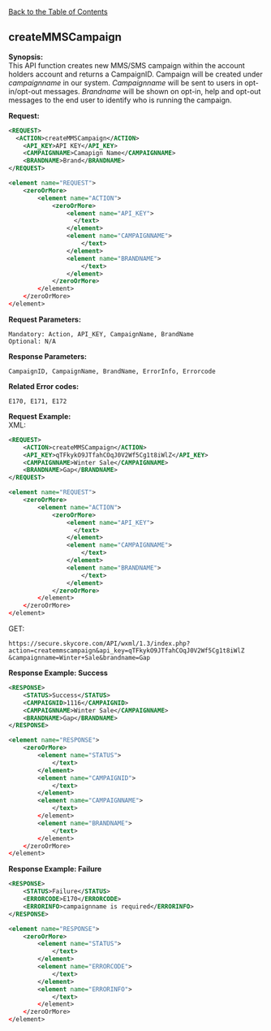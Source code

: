 [Back to the Table of Contents](/1.3/README.md)

## createMMSCampaign

__Synopsis:__  
This API function creates new MMS/SMS campaign within the account holders account and returns a CampaignID. 
Campaign will be created under *campaignname* in our system. *Campaignname* will be sent to users in opt-in/opt-out messages. *Brandname* will be shown on opt-in, help and opt-out messages to the end user to identify who is running the campaign.

__Request:__
```xml
<REQUEST>
  <ACTION>createMMSCampaign</ACTION>
    <API_KEY>API KEY</API_KEY>
    <CAMPAIGNNAME>Camapign Name</CAMPAIGNNAME>
    <BRANDNAME>Brand</BRANDNAME>
</REQUEST>
```

```xml
<element name="REQUEST">
    <zeroOrMore>
        <element name="ACTION">
            <zeroOrMore>
                <element name="API_KEY">
                  </text>
                </element>
                <element name="CAMPAIGNNAME">
                    </text>
                </element>
                <element name="BRANDNAME">
                    </text>
                </element>
            </zeroOrMore>
        </element>
    </zeroOrMore>
</element>
```

__Request Parameters:__

    Mandatory: Action, API_KEY, CampaignName, BrandName
    Optional: N/A

__Response Parameters:__

    CampaignID, CampaignName, BrandName, ErrorInfo, Errorcode

__Related Error codes:__

    E170, E171, E172

__Request Example:__  
XML:
```xml
<REQUEST>
    <ACTION>createMMSCampaign</ACTION>
    <API_KEY>qTFkykO9JTfahCOqJ0V2Wf5Cg1t8iWlZ</API_KEY>
    <CAMPAIGNNAME>Winter Sale</CAMPAIGNNAME>
    <BRANDNAME>Gap</BRANDNAME>
</REQUEST>
```

```xml
<element name="REQUEST">
    <zeroOrMore>
        <element name="ACTION">
            <zeroOrMore>
                <element name="API_KEY">
                  </text>
                </element>
                <element name="CAMPAIGNNAME">
                    </text>
                </element>
                <element name="BRANDNAME">
                    </text>
                </element>
            </zeroOrMore>
        </element>
    </zeroOrMore>
</element>
```

GET:

    https://secure.skycore.com/API/wxml/1.3/index.php?action=createmmscampaign&api_key=qTFkykO9JTfahCOqJ0V2Wf5Cg1t8iWlZ
    &campaignname=Winter+Sale&brandname=Gap
    
__Response Example: Success__
```xml
<RESPONSE>
    <STATUS>Success</STATUS>
    <CAMPAIGNID>1116</CAMPAIGNID>
    <CAMPAIGNNAME>Winter Sale</CAMPAIGNNAME>
    <BRANDNAME>Gap</BRANDNAME>
</RESPONSE>
```

```xml
<element name="RESPONSE">
    <zeroOrMore>
        <element name="STATUS">
            </text>
        </element>
        <element name="CAMPAIGNID">
            </text>
        </element>
        <element name="CAMPAIGNNAME">
            </text>
        </element>
        <element name="BRANDNAME">
            </text>
        </element>
    </zeroOrMore>
</element>
```

__Response Example: Failure__
```xml
<RESPONSE>
    <STATUS>Failure</STATUS>
    <ERRORCODE>E170</ERRORCODE>
    <ERRORINFO>campaignname is required</ERRORINFO>
</RESPONSE>
```

```xml
<element name="RESPONSE">
    <zeroOrMore>
        <element name="STATUS">
            </text>
        </element>
        <element name="ERRORCODE">
            </text>
        </element>
        <element name="ERRORINFO">
            </text>
        </element>
    </zeroOrMore>
</element>
```
